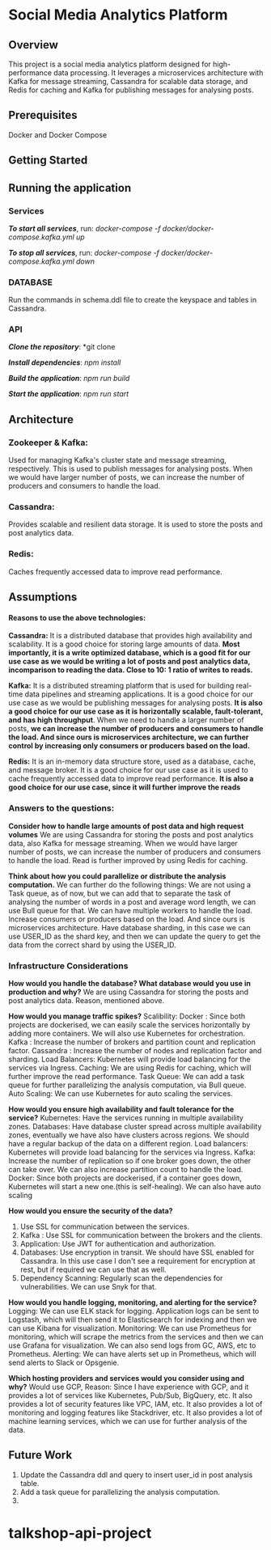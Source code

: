 # Social Media Analytics Platform

## Overview

This project is a social media analytics platform designed for high-performance data processing. It leverages a microservices architecture with Kafka for message streaming, Cassandra for scalable data storage, and Redis for caching and Kafka for publishing messages for analysing posts.

## Prerequisites

Docker and Docker Compose

## Getting Started

## Running the application

### Services

**_To start all services_**, run:
    *docker-compose -f docker/docker-compose.kafka.yml up*

**_To stop all services_**, run:
    *docker-compose -f docker/docker-compose.kafka.yml down*

### DATABASE
Run the commands in schema.ddl file to create the keyspace and tables in Cassandra.

### API
**_Clone the repository_**:
    *git clone 

**_Install dependencies_**:
    *npm install*

**_Build the application_**:
    *npm run build*

**_Start the application_**:
    *npm run start*

## Architecture
### Zookeeper & Kafka: 
Used for managing Kafka's cluster state and message streaming, respectively. This is used to publish messages for analysing posts. When we would have larger number of posts, we can increase the number of producers and consumers to handle the load. 
### Cassandra:
Provides scalable and resilient data storage. It is used to store the posts and post analytics data.
### Redis:
Caches frequently accessed data to improve read performance.

## Assumptions

#### Reasons to use the above technologies:

**Cassandra:** It is a distributed database that provides high availability and scalability. It is a good choice for storing large amounts of data. **Most importantly, it is a write optimized database, which is a good fit for our use case as we would be writing a lot of posts and post analytics data, incomparison to reading the data. Close to 10: 1 ratio of writes to reads.**

**Kafka:** It is a distributed streaming platform that is used for building real-time data pipelines and streaming applications. It is a good choice for our use case as we would be publishing messages for analysing posts. **It is also a good choice for our use case as it is horizontally scalable, fault-tolerant, and has high throughput**. When we need to handle a larger number of posts, **we can increase the number of producers and consumers to handle the load. And since ours is microservices architecture, we can further control by increasing only consumers or producers based on the load.**

**Redis:** It is an in-memory data structure store, used as a database, cache, and message broker. It is a good choice for our use case as it is used to cache frequently accessed data to improve read performance. **It is also a good choice for our use case, since it will further improve the reads**

### Answers to the questions:
**Consider how to handle large amounts of post data and high request volumes**
We are using Cassandra for storing the posts and post analytics data, also Kafka for message streaming. When we would have larger number of posts, we can increase the number of producers and consumers to handle the load. Read is further improved by using Redis for caching.

**Think about how you could parallelize or distribute the analysis computation.**
We can further do the following things:
We are not using a Task queue, as of now, but we can add that to separate the task of analysing the number of words in a post and average word length, we can use Bull queue for that. We can have multiple workers to handle the load.
Increase consumers or producers based on the load. And since ours is microservices architecture.
Have database sharding, in this case we can use USER_ID as the shard key, and then we can update the query to get the data from the correct shard by using the USER_ID.

### Infrastructure Considerations
**How would you handle the database? What database would you use in production and why?**
We are using Cassandra for storing the posts and post analytics data. Reason, mentioned above.

**How would you manage traffic spikes?**
Scalibility:
Docker : Since both projects are dockerised, we can easily scale the services horizontally by adding more containers. We will also use Kubernetes for orchestration.
Kafka : Increase the number of brokers and partition count and replication factor.
Cassandra : Increase the number of nodes and replication factor and sharding.
Load Balancers: Kubernetes will provide load balancing for the services via Ingress.
Caching: We are using Redis for caching, which will further improve the read performance.
Task Queue: We can add a task queue for further parallelizing the analysis computation, via Bull queue.
Auto Scaling: We can use Kubernetes for auto scaling the services.

**How would you ensure high availability and fault tolerance for the service?**
Kubernetes: Have the services running in multiple availability zones.
Databases: Have database cluster spread across multiple availability zones, eventually we have also have clusters across regions. We should have a regular backup of the data on a different region.
Load balancers: Kubernetes will provide load balancing for the services via Ingress.
Kafka: Increase the number of replication so if one broker goes down, the other can take over. We can also increase partition count to handle the load.
Docker: Since both projects are dockerised, if a container goes down, Kubernetes will start a new one.(this is self-healing). We can also have auto scaling

**How would you ensure the security of the data?**
1. Use SSL for communication between the services.
2. Kafka : Use SSL for communication between the brokers and the clients.
3. Application: Use JWT for authentication and authorization.
4. Databases: Use encryption in transit. We should have SSL enabled for Cassandra. In this use case I don't see a requirement for encryption at rest, but if required we can use that as well.
5. Dependency Scanning: Regularly scan the dependencies for vulnerabilities. We can use Snyk for that.


**How would you handle logging, monitoring, and alerting for the service?**
Logging: We can use ELK stack for logging. Application logs can be sent to Logstash, which will then send it to Elasticsearch for indexing and then we can use Kibana for visualization.
Monitoring: We can use Prometheus for monitoring, which will scrape the metrics from the services and then we can use Grafana for visualization. We can also send logs from GC, AWS, etc to Prometheus.
Alerting: We can have alerts set up in Prometheus, which will send alerts to Slack or Opsgenie.


**Which hosting providers and services would you consider using and why?**
Would use GCP, Reason: Since I have experience with GCP, and it provides a lot of services like Kubernetes, Pub/Sub, BigQuery, etc. It also provides a lot of security features like VPC, IAM, etc. It also provides a lot of monitoring and logging features like Stackdriver, etc. It also provides a lot of machine learning services, which we can use for further analysis of the data.

## Future Work
1. Update the Cassandra ddl and query to insert user_id in post analysis table.
2. Add a task queue for parallelizing the analysis computation.
3.

# talkshop-api-project
